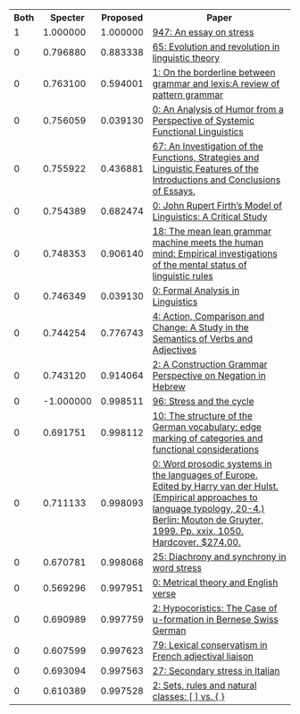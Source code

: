 <html><table><tr>
<th>Both</th>
<th>Specter</th>
<th>Proposed</th>
<th>Paper</th>
</tr>
<tr>
<td>1</td>
<td>1.000000</td>
<td>1.000000</td>
<td><a href="https://www.semanticscholar.org/paper/31d3e4956e2e4ec577e4bf6e835f2aab38b92253">947: An essay on stress</a></td>
</tr>
<tr>
<td>0</td>
<td>0.796880</td>
<td>0.883338</td>
<td><a href="https://www.semanticscholar.org/paper/cbdc7dac90030c61e4a08f69b70198a79ba02464">65: Evolution and revolution in linguistic theory</a></td>
</tr>
<tr>
<td>0</td>
<td>0.763100</td>
<td>0.594001</td>
<td><a href="https://www.semanticscholar.org/paper/f99265959d80a60e0fc09809192bfc497f62d60c">1: On the borderline between grammar and lexis:A review of pattern grammar</a></td>
</tr>
<tr>
<td>0</td>
<td>0.756059</td>
<td>0.039130</td>
<td><a href="https://www.semanticscholar.org/paper/ba628b092bd0851a8a697db5c1d0d448c33f4d4e">0: An Analysis of Humor from a Perspective of Systemic Functional Linguistics</a></td>
</tr>
<tr>
<td>0</td>
<td>0.755922</td>
<td>0.436881</td>
<td><a href="https://www.semanticscholar.org/paper/fd99a768cf3ef4f55970cb7d4b009e788d9d5c3a">67: An Investigation of the Functions, Strategies and Linguistic Features of the Introductions and Conclusions of Essays.</a></td>
</tr>
<tr>
<td>0</td>
<td>0.754389</td>
<td>0.682474</td>
<td><a href="https://www.semanticscholar.org/paper/5b5f4b817ce7fd35e8d0d0bf959db62e1e1a28d6">0: John Rupert Firth’s Model of Linguistics: A Critical Study</a></td>
</tr>
<tr>
<td>0</td>
<td>0.748353</td>
<td>0.906140</td>
<td><a href="https://www.semanticscholar.org/paper/23290167bbdb6da5bb3fe78cb9e11cad7d0c88fb">18: The mean lean grammar machine meets the human mind: Empirical investigations of the mental status of linguistic rules</a></td>
</tr>
<tr>
<td>0</td>
<td>0.746349</td>
<td>0.039130</td>
<td><a href="https://www.semanticscholar.org/paper/ce4a915300579e0e6380a89d0936ad6e77d206d3">0: Formal Analysis in Linguistics</a></td>
</tr>
<tr>
<td>0</td>
<td>0.744254</td>
<td>0.776743</td>
<td><a href="https://www.semanticscholar.org/paper/ec0e500200b5ed5e0c9b573b9fcd31ad2f55a478">4: Action, Comparison and Change: A Study in the Semantics of Verbs and Adjectives</a></td>
</tr>
<tr>
<td>0</td>
<td>0.743120</td>
<td>0.914064</td>
<td><a href="https://www.semanticscholar.org/paper/5ac68ed81c791bf96c2722567e045945320e1825">2: A Construction Grammar Perspective on Negation in Hebrew</a></td>
</tr>
<tr>
<td>0</td>
<td>-1.000000</td>
<td>0.998511</td>
<td><a href="https://www.semanticscholar.org/paper/f23b615fb7c6af53c536177cdb326a247d4871ef">96: Stress and the cycle</a></td>
</tr>
<tr>
<td>0</td>
<td>0.691751</td>
<td>0.998112</td>
<td><a href="https://www.semanticscholar.org/paper/93e92703aaeb5c5ea9888c14151a1d8695aff4ae">10: The structure of the German vocabulary: edge marking of categories and functional considerations</a></td>
</tr>
<tr>
<td>0</td>
<td>0.711133</td>
<td>0.998093</td>
<td><a href="https://www.semanticscholar.org/paper/a77be51af60444d3b8c106bc775faa6b301837a7">0: Word prosodic systems in the languages of Europe. Edited by Harry van der Hulst. (Empirical approaches to language typology, 20-4.) Berlin: Mouton de Gruyter, 1999. Pp. xxix, 1050. Hardcover. $274.00.</a></td>
</tr>
<tr>
<td>0</td>
<td>0.670781</td>
<td>0.998068</td>
<td><a href="https://www.semanticscholar.org/paper/2d2c54e2d7b0eaca2dfffe7d9552c4d403f14280">25: Diachrony and synchrony in word stress</a></td>
</tr>
<tr>
<td>0</td>
<td>0.569296</td>
<td>0.997951</td>
<td><a href="https://www.semanticscholar.org/paper/03c67a70a9ed3750b64ae7de2ca1fea1460bfee6">0: Metrical theory and English verse</a></td>
</tr>
<tr>
<td>0</td>
<td>0.690989</td>
<td>0.997759</td>
<td><a href="https://www.semanticscholar.org/paper/cb13fef7fe9ea1c1a48f4b29f9236acb0a914f23">2: Hypocoristics: The Case of u-formation in Bernese Swiss German</a></td>
</tr>
<tr>
<td>0</td>
<td>0.607599</td>
<td>0.997623</td>
<td><a href="https://www.semanticscholar.org/paper/fe8b1c8088d0a28a3246c0de3e2e2c54312af68a">79: Lexical conservatism in French adjectival liaison</a></td>
</tr>
<tr>
<td>0</td>
<td>0.693094</td>
<td>0.997563</td>
<td><a href="https://www.semanticscholar.org/paper/b70f28efddcef407c0323fe7e4ce5f58ad0664b5">27: Secondary stress in Italian</a></td>
</tr>
<tr>
<td>0</td>
<td>0.610389</td>
<td>0.997528</td>
<td><a href="https://www.semanticscholar.org/paper/f3bcbc1f6c15e0c65917a7ca1c2a557feff93a13">2: Sets, rules and natural classes: [ ] vs. { }</a></td>
</tr>
</table></html>

